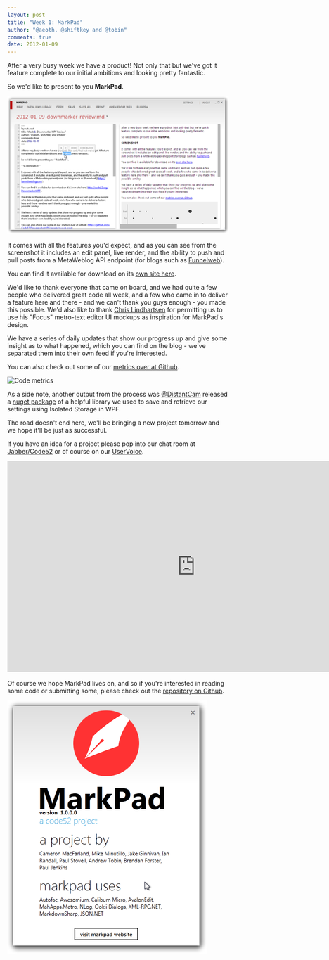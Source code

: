 ```yaml
--- 
layout: post
title: "Week 1: MarkPad"
author: "@aeoth, @shiftkey and @tobin"
comments: true
date: 2012-01-09
---
```


After a very busy week we have a product!  Not only that but we've got it feature complete to our initial ambitions and looking pretty fantastic.

So we'd like to present to you **MarkPad**.

![](/img/week1-wrapup-screenshot1.png)

It comes with all the features you'd expect, and as you can see from the screenshot it includes an edit panel, live render, and the ability to push and pull posts from a MetaWeblog API endpoint (for blogs such as [Funnelweb](http://funnelweblog.com)).

You can find it available for download on its [own site here](http://code52.org/DownmarkerWPF).

We'd like to thank everyone that came on board, and we had quite a few people who delivered great code all week, and a few who came in to deliver a feature here and there - and we can't thank you guys enough - you made this possible. We'd also like to thank [Chris Lindhartsen](http://clindhartsen.deviantart.com/art/Focus-Text-Editor-176271501) for permitting us to use his "Focus" metro-text editor UI mockups as inspiration for MarkPad's design.

We have a series of daily updates that show our progress up and give some insight as to what happened, which you can find on the blog  - we've separated them into their own feed if you're interested.

You can also check out some of our [metrics over at Github](https://github.com/Code52/DownmarkerWPF/graphs/punch_card).

![Code metrics](https://chart.googleapis.com/chart?chs=800x300&chds=-1,24,-1,7,0,8&chf=bg,s,efefef&chd=t:0,1,2,3,4,5,6,7,8,9,10,11,12,13,14,15,16,17,18,19,20,21,22,23,0,1,2,3,4,5,6,7,8,9,10,11,12,13,14,15,16,17,18,19,20,21,22,23,0,1,2,3,4,5,6,7,8,9,10,11,12,13,14,15,16,17,18,19,20,21,22,23,0,1,2,3,4,5,6,7,8,9,10,11,12,13,14,15,16,17,18,19,20,21,22,23,0,1,2,3,4,5,6,7,8,9,10,11,12,13,14,15,16,17,18,19,20,21,22,23,0,1,2,3,4,5,6,7,8,9,10,11,12,13,14,15,16,17,18,19,20,21,22,23,0,1,2,3,4,5,6,7,8,9,10,11,12,13,14,15,16,17,18,19,20,21,22,23,0,1,2,3,4,5,6,7,8,9,10,11,12,13,14,15,16,17,18,19,20,21,22,23|0,0,0,0,0,0,0,0,0,0,0,0,0,0,0,0,0,0,0,0,0,0,0,0,1,1,1,1,1,1,1,1,1,1,1,1,1,1,1,1,1,1,1,1,1,1,1,1,2,2,2,2,2,2,2,2,2,2,2,2,2,2,2,2,2,2,2,2,2,2,2,2,3,3,3,3,3,3,3,3,3,3,3,3,3,3,3,3,3,3,3,3,3,3,3,3,4,4,4,4,4,4,4,4,4,4,4,4,4,4,4,4,4,4,4,4,4,4,4,4,5,5,5,5,5,5,5,5,5,5,5,5,5,5,5,5,5,5,5,5,5,5,5,5,6,6,6,6,6,6,6,6,6,6,6,6,6,6,6,6,6,6,6,6,6,6,6,6,7,7,7,7,7,7,7,7,7,7,7,7,7,7,7,7,7,7,7,7,7,7,7,7|1,2,3,0,0,0,0,0,0,0,0,0,1,0,1,2,3,3,0,3,2,1,0,1,0,0,0,0,0,0,0,0,0,0,0,0,0,0,0,0,0,0,1,0,0,0,0,0,0,0,0,0,0,0,0,0,2,0,0,0,0,0,3,0,0,0,1,1,0,1,5,4,0,0,1,0,0,0,0,0,0,0,0,0,0,0,1,0,1,2,0,0,3,2,1,0,0,0,0,1,0,0,0,1,2,1,2,5,3,1,3,2,0,0,0,1,1,2,3,2,2,0,0,1,0,0,1,3,0,0,0,0,0,3,1,5,2,4,5,4,0,3,8,0,2,1,1,0,0,0,0,0,0,5,0,0,0,0,0,1,1,0,2,1,0,0,0,2,0,0,0,0,0,0,0,0,0,0,0,0,0,0,0,0,0,0,0,0,0,0,0,0&chxt=x,y&chm=o,333333,1,1.0,25.0&chxl=0:||12am|1|2|3|4|5|6|7|8|9|10|11|12pm|1|2|3|4|5|6|7|8|9|10|11||1:||Sun|Mon|Tue|Wed|Thr|Fri|Sat|&cht=s)

As a side note, another output from the process was [@DistantCam](http://twitter.com/DistantCam) released a [nuget package](https://nuget.org/packages/Analects) of a helpful library we used to save and retrieve our settings using Isolated Storage in WPF.

The road doesn't end here, we'll be bringing a new project tomorrow and we hope it'll be just as successful.

If you have an idea for a project please pop into our chat room at [Jabber/Code52](http://jabbr.net/#/rooms/code52) or of course on our [UserVoice](https://code52.uservoice.com/forums/143105-code-52).

<iframe width="853" height="480" src="http://www.youtube.com/embed/59ip0yzT9Ro?hd=1" frameborder="0" allowfullscreen></iframe> 

Of course we hope MarkPad lives on, and so if you're interested in reading some code or submitting some, please check out the [repository on Github](https://github.com/Code52/DownmarkerWPF).

![](/img/week1-wrapup-about.png)